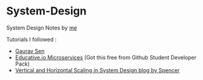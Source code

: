 # System-Design
System Design Notes by [me](https://xandersavvy.github.io)

Tutorials I followed :
 - [ Gaurav Sen ](https://youtu.be/xpDnVSmNFX0?list=PLMCXHnjXnTnvo6alSjVkgxV-VH6EPyvoX)
 - [Educative.io Microservices](https://www.educative.io/courses/introduction-microservice-principles-concepts) (Got this free from Github Student Developer Pack)
 - [Vertical and Horizontal Scaling in System Design blog by Spencer](https://medium.com/@spencerwgoodman/vertical-and-horizontal-scaling-in-system-design-718cabb80a1a)
